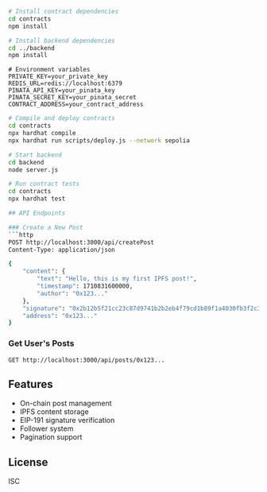 ```bash
# Install contract dependencies
cd contracts
npm install

# Install backend dependencies
cd ../backend
npm install
```

```env
# Environment variables
PRIVATE_KEY=your_private_key
REDIS_URL=redis://localhost:6379
PINATA_API_KEY=your_pinata_key
PINATA_SECRET_KEY=your_pinata_secret
CONTRACT_ADDRESS=your_contract_address
```

```bash
# Compile and deploy contracts
cd contracts
npx hardhat compile
npx hardhat run scripts/deploy.js --network sepolia
```


```bash
# Start backend
cd backend
node server.js
```

```bash
# Run contract tests
cd contracts
npx hardhat test

## API Endpoints

### Create a New Post
```http
POST http://localhost:3000/api/createPost
Content-Type: application/json

{
    "content": {
        "text": "Hello, this is my first IPFS post!",
        "timestamp": 1710831600000,
        "author": "0x123..."
    },
    "signature": "0x2b12b5f21cc23c87d9741b2b2eb4f79cd1b89f1a4030fb3f2c33ee159ca7d66c42...",
    "address": "0x123..."
}
```

### Get User's Posts
```http
GET http://localhost:3000/api/posts/0x123...
```

## Features
- On-chain post management
- IPFS content storage
- EIP-191 signature verification
- Follower system
- Pagination support

## License
ISC
